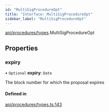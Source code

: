 ```yaml
---
id: "MultiSigProcedureOpt"
title: "Interface: MultiSigProcedureOpt"
sidebar_label: "MultiSigProcedureOpt"
---
```


[api/procedures/types](../../../../../modules/API/Procedures/Types/Types.md).MultiSigProcedureOpt

## Properties

### expiry

• `Optional` **expiry**: `Date`

The block number for which the proposal expires

#### Defined in

[api/procedures/types.ts:143](https://github.com/PolymeshAssociation/polymesh-sdk/blob/5b946f904/src/api/procedures/types.ts#L143)
